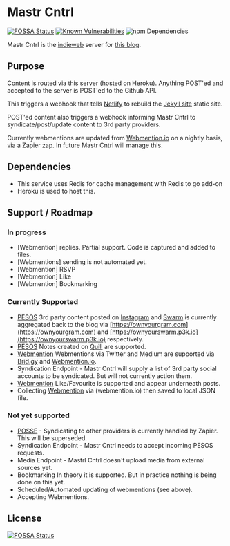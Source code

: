 # Mastr Cntrl

[![FOSSA Status](https://app.fossa.io/api/projects/git%2Bgithub.com%2Fvipickering%2Fmastr-cntrl.svg?type=shield)](https://app.fossa.io/projects/git%2Bgithub.com%2Fvipickering%2Fmastr-cntrl?ref=badge_shield) [![Known Vulnerabilities](https://snyk.io/test/github/vipickering/mastr-cntrl/badge.svg?targetFile=package.json)](https://snyk.io/test/github/vipickering/mastr-cntrl?targetFile=package.json) ![npm Dependencies](https://david-dm.org/vipickering/mastr-cntrl.svg)

Mastr Cntrl is the [indieweb](https://indieweb.org) server for [this blog](https://vincentp.me).

## Purpose

Content is routed via this server (hosted on Heroku). Anything POST'ed and accepted to the server is POST'ed to the Github API.

This triggers a webhook that tells [Netlify](https://netlify.com) to rebuild the [Jekyll site](http://jekyllrb.com) static site.

POST'ed content also triggers a webhook informing Mastr Cntrl to syndicate/post/update content to 3rd party providers.

Currently webmentions are updated from [Webmention.io](https://webmention.io) on a nightly basis, via a Zapier zap. In future Mastr Cntrl will manage this.

## Dependencies

- This service uses Redis for cache management with Redis to go add-on
- Heroku is used to host this.

## Support / Roadmap

### In progress

- [Webmention] replies. Partial support. Code is captured and added to files.
- [Webmentions] sending is not automated yet.
- [Webmention] RSVP
- [Webmention] Like
- [Webmention] Bookmarking

### Currently Supported

- [PESOS](https://indieweb.org/PESOS) 3rd party content posted on [Instagram](https://www.instagram.com) and [Swarm](https://www.swarmapp.com) is currently aggregated back to the blog via [https://ownyourgram.com](https://ownyourgram.com) and [https://ownyourswarm.p3k.io](https://ownyourswarm.p3k.io) respectively.
- [PESOS](https://indieweb.org/PESOS) Notes created on [Quill](https://quill.p3k.io) are supported.
- [Webmention](https://indieweb.org/webmention) Webmentions via Twitter and Medium are supported via [Brid.gy](https://brid.gy) and [Webmention.io](https://webmention.io).
- Syndication Endpoint - Mastr Cntrl will supply a list of 3rd party social accounts to be syndicated. But will not currently action them.
- [Webmention](https://indieweb.org/webmention) Like/Favourite is  supported and appear underneath posts.
- Collecting [Webmention](https://indieweb.org/webmention) via (webmention.io) then saved to local JSON file.


### Not yet supported

- [POSSE](https://indieweb.org/PESOS) - Syndicating to other providers is currently handled by Zapier. This will be superseded.
- Syndication Endpoint - Mastr Cntrl needs to accept incoming PESOS requests.
- Media Endpoint - Mastrl Cntrl doesn't upload media from external sources yet.
- Bookmarking In theory it is supported. But in practice nothing is being done on this yet.
- Scheduled/Automated updating of webmentions (see above).
- Accepting Webmentions.

## License
[![FOSSA Status](https://app.fossa.io/api/projects/git%2Bgithub.com%2Fvipickering%2Fmastr-cntrl.svg?type=large)](https://app.fossa.io/projects/git%2Bgithub.com%2Fvipickering%2Fmastr-cntrl?ref=badge_large)

